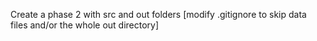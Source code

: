 Create a phase 2 with src and out folders [modify .gitignore to skip data files and/or the whole out directory] 